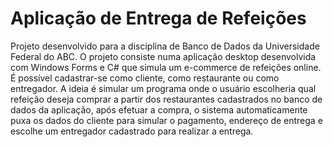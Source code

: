 # Aplicação de Entrega de Refeições

Projeto desenvolvido para a disciplina de Banco de Dados da Universidade Federal do ABC. 
O projeto consiste numa aplicação desktop desenvolvida com Windows Forms e C# que simula um e-commerce de refeições online.
É possível cadastrar-se como cliente, como restaurante ou como entregador. A ideia é simular um programa onde o usuário escolheria qual refeição deseja comprar a partir dos restaurantes cadastrados no banco de dados da aplicação, após efetuar a compra, o sistema automaticamente puxa os dados do cliente para simular o pagamento, endereço de entrega e escolhe um entregador cadastrado para realizar a entrega.
